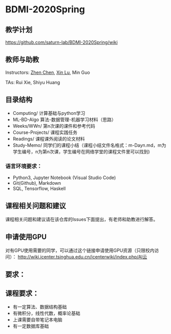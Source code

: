 # BDMI-2020Spring

## 教学计划 

https://github.com/saturn-lab/BDMI-2020Spring/wiki

## 教师与助教

Instructors: [Zhen Chen](http://www.icenter.tsinghua.edu.cn/faculty/chenzhen/), [Xin Lu](https://www.linkedin.com/in/luxin433/), Min Guo

TAs: Rui Xie, Shiyu Huang

## 目录结构

- Computing/ 计算基础与python学习
- ML-BD-Algo 算法-数据管理-机器学习材料（思路）
- Weeks/WWn/ 第n次课的课件和参考代码
- Course-Projects/ 课程实践任务
- Readings/ 课程课外阅读的论文材料
- Study-Memo/ 同学们的课程小结（课程小结文件名格式：m-Dayn.md，m为学生编号，n为第n次课，学生编号在网络学堂的课程文件里可以找到)


### 语言环境要求：

- Python3, Jupyter Notebook (Visual Studio Code)
- Git(Github), Markdown
- SQL, Tensorflow, Haskell


## 课程相关问题和建议

课程相关问题和建议请在该仓库的Issues下面提出，有老师和助教进行解答。

## 申请使用GPU

对有GPU使用需要的同学，可以通过这个链接申请使用GPU资源（只限校内访问）：
http://wiki.icenter.tsinghua.edu.cn/icenterwiki/index.php/AI云

## 要求：

## 课程要求：

- 有一定算法、数据结构基础
- 有微积分，线性代数，概率论基础
- 上课需要自带笔记本电脑
- 有一定数据库基础

